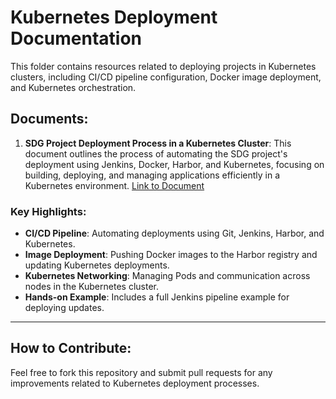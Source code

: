 # Kubernetes Deployment Documentation

This folder contains resources related to deploying projects in Kubernetes clusters, including CI/CD pipeline configuration, Docker image deployment, and Kubernetes orchestration. 

## Documents:
1. **SDG Project Deployment Process in a Kubernetes Cluster**: This document outlines the process of automating the SDG project's deployment using Jenkins, Docker, Harbor, and Kubernetes, focusing on building, deploying, and managing applications efficiently in a Kubernetes environment. [Link to Document](Kubernetes-Deployment/SDG_Project_Deployment_Process_in_a_Kubernetes_Cluster.pdf)

### Key Highlights:
- **CI/CD Pipeline**: Automating deployments using Git, Jenkins, Harbor, and Kubernetes.
- **Image Deployment**: Pushing Docker images to the Harbor registry and updating Kubernetes deployments.
- **Kubernetes Networking**: Managing Pods and communication across nodes in the Kubernetes cluster.
- **Hands-on Example**: Includes a full Jenkins pipeline example for deploying updates.

---

## How to Contribute:
Feel free to fork this repository and submit pull requests for any improvements related to Kubernetes deployment processes.
